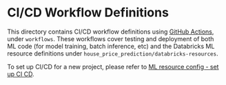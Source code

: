 # CI/CD Workflow Definitions
This directory contains CI/CD workflow definitions using [GitHub Actions](https://docs.github.com/en/actions),
under ``workflows``. These workflows cover testing and deployment of both ML code (for model training, batch inference, etc) and the 
Databricks ML resource definitions under ``house_price_prediction/databricks-resources``. 

To set up CI/CD for a new project,
please refer to [ML resource config - set up CI CD](../../house_price_prediction/databricks-resources/README.md#set-up-ci-and-cd).
